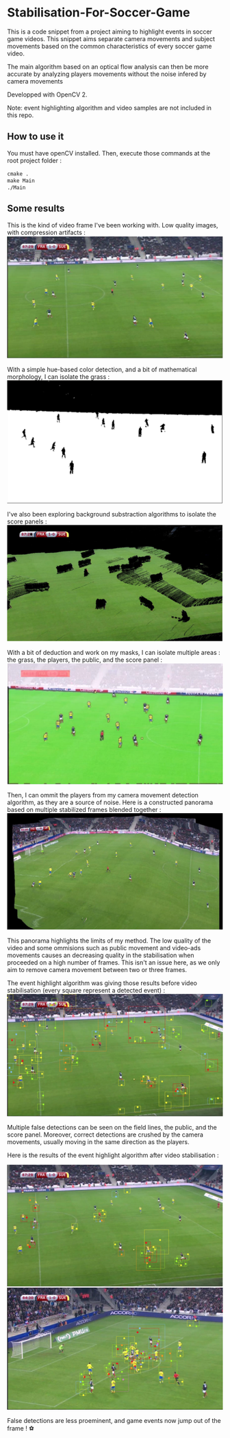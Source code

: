 # Stabilisation-For-Soccer-Game

This is a code snippet from a project aiming to highlight events in soccer game videos. This snippet aims separate camera movements and subject movements based on the common characteristics of every soccer game video.

The main algorithm based on an optical flow analysis can then be more accurate by analyzing players movements without the noise infered by camera movements

Developped with OpenCV 2.

Note: event highlighting algorithm and video samples are not included in this repo.



## How to use it

You must have openCV installed. Then, execute those commands at the root project folder :
```shell
cmake .
make Main
./Main
```


## Some results

This is the kind of video frame I've been working with. Low quality images, with compression artifacts :
![](https://github.com/maximetouroute/Video-Stabilisation-For-Soccer-Game/blob/master/img/1.png)

With a simple hue-based color detection, and a bit of mathematical morphology, I can isolate the grass :
![](https://github.com/maximetouroute/Video-Stabilisation-For-Soccer-Game/blob/master/img/2.png)

I've also been exploring background substraction algorithms to isolate the score panels :
![](https://github.com/maximetouroute/Video-Stabilisation-For-Soccer-Game/blob/master/img/4.png)

With a bit of deduction and work on my masks, I can isolate multiple areas : the grass, the players, the public, and the score panel :
![](https://github.com/maximetouroute/Video-Stabilisation-For-Soccer-Game/blob/master/img/3.png)

Then, I can ommit the players from my camera movement detection algorithm, as they are a source of noise. Here is a constructed panorama based on multiple stabilized frames blended together :
![](https://github.com/maximetouroute/Video-Stabilisation-For-Soccer-Game/blob/master/img/5.png)

This panorama highlights the limits of my method. The low quality of the video and some ommisions such as public movement and video-ads movements causes an decreasing quality in the stabilisation when proceeded on a high number of frames. This isn't an issue here, as we only aim to remove camera movement between two or three frames.

The event highlight algorithm was giving those results before video stabilisation (every square represent a detected event) :
![](https://github.com/maximetouroute/Video-Stabilisation-For-Soccer-Game/blob/master/img/6.png)


Multiple false detections can be seen on the field lines, the public, and the score panel. Moreover, correct detections are crushed by the camera movements, usually moving in the same direction as the players.


Here is the results of the event highlight algorithm after video stabilisation : 

![](https://github.com/maximetouroute/Video-Stabilisation-For-Soccer-Game/blob/master/img/7.png)
![](https://github.com/maximetouroute/Video-Stabilisation-For-Soccer-Game/blob/master/img/8.png)

False detections are less proeminent, and game events now jump out of the frame ! :soccer:
